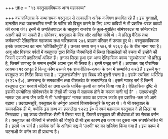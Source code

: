 +++
title = "१३ वस्तुपालविषयक अन्य महाकाव्य"

+++
वसन्तविलास के कथानायक वस्तुपाल से तत्कालीन अनेक कविगण प्रभावित रहे हैं। इस गुणग्राही, दानशील तथा उदात्तचरित्र मन्त्री के चरित्र को विश्रुत करने के लिए अन्य कवियों ने भी प्रशस्ति-परक काव्यों की रचना की। इनमें से अणहिलपाटल के चालुक्य राजवंश के कुल-पुरोहित सोमेश्वरदत्त या सोमेश्वरदेव अग्रणी कहे जा सकते हैं। सोमेश्वर, वस्तुपाल के मित्र और आश्रित कवि थे। ये प्रसिद्ध वैदिक तथा कर्मकाण्डी
ऐतिहासिक महाकाव्य तथा चरितकाव्य
२७६ ब्राह्मण परिवार में उत्पन्न हुए थे। वस्तुपालविषयक इनके काव्यग्रन्थ का नाम 'कीर्तिकौमुदी' है। उनका समय सन् ११७६ से १२६२ ई० के बीच माना गया है। आबू और गिरनार पर्वतों में वस्तुपाल द्वारा निर्मित जैनमन्दिरों में स्थित शिलालेखों की रचना भी इन्होंने की जिसमें उसकी प्रशस्तियाँ अंकित हैं। इनका लिखा हुआ एक अन्य ऐतिहासिक काव्य 'सुरथोत्सव' भी प्रसिद्ध है, जिसमें बाणभट्ट के समान इन्होंने अपना वृत्त भी लिखा है। इसमें पन्द्रह सर्ग हैं। आपाततः यह पौराणिक आख्यान पर आधृत है किन्तु कीथ उसको एक राजनीतिक-रूपक के रूप में सम्भावित करते हैं। इसमें पुनः वस्तुपाल का निर्देश किया गया है।
'सुकृतसंकीर्तन' इस विषय की दूसरी रचना है। इसके रचयिता अरिसिंह (१२२५ ई०), अमरचन्द्र के समकालीन तथा वीसलदेव के सभापण्डित थे। इसमें ग्यारह सर्ग हैं जिनमें वस्तुपाल द्वारा बनवाये मंदिरों का तथा उसके धार्मिक कृत्यों का वर्णन किया गया है। ऐतिहासिक दृष्टि से इसकी उपयोगिता सोमेश्वरदेव के लेखों की परख में सहायक होने के कारण मानी गई है" । उदयप्रभसूरि नामक एक अन्य जैन कवि ने भी 'धर्माभ्युदय' नामक काव्य का प्रणयन करके इस प्रशस्ति-क्रम को आगे बढ़ाया। उदयप्रभसूरि, वस्तुपाल के धर्मगुरु आचार्य विजयसेनसूरि के पट्टधर थे। ये भी वस्तुपाल के समकालिक ही थे, क्योंकि इस ग्रन्थ का हस्तलेख १२२३ ई० में स्वयं महामात्य वस्तुपाल ने ही लिखा या लिखवाया। यह काव्य पौराणिक-शैली में लिखा गया है, जिसमें वस्तुपाल की तीर्थयात्राओं का रोचक वर्णन है। वस्तुपाल को जैनियों ने संघपति की विश्रुति दी थी इस कारण इस काव्य का दूसरा नाम संघपतिचरित भी है। इसमें १५ सर्ग हैं। प्रत्येक सर्ग के अन्तिम पद्य में 'लक्ष्मी' पद का सन्निवेश किया गया है। इस काव्य में घटनाओं के वर्णन का ही प्राथान्य है।